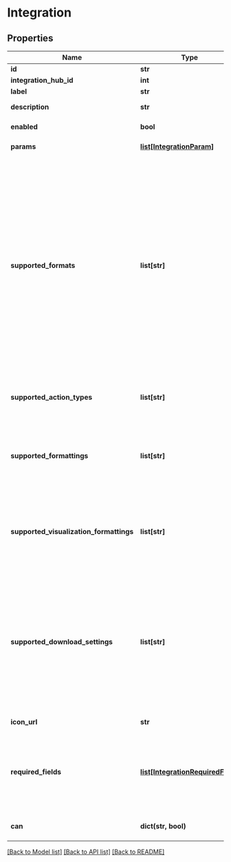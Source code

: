 # Integration

## Properties
Name | Type | Description | Notes
------------ | ------------- | ------------- | -------------
**id** | **str** | ID of the integration. | [optional] 
**integration_hub_id** | **int** | ID of the integration hub. | [optional] 
**label** | **str** | Label for the integration. | [optional] 
**description** | **str** | Description of the integration. | [optional] 
**enabled** | **bool** | Whether the integration is available to users. | [optional] 
**params** | [**list[IntegrationParam]**](IntegrationParam.md) | Array of params for the integration. | [optional] 
**supported_formats** | **list[str]** | A list of data formats the integration supports. If unspecified, this will default to [\&quot;txt\&quot;, \&quot;csv\&quot;, \&quot;inline_json\&quot;, \&quot;json\&quot;, \&quot;json_detail\&quot;, \&quot;xlsx\&quot;, \&quot;html\&quot;, \&quot;wysiwyg_pdf\&quot;, \&quot;assembled_pdf\&quot;, \&quot;wysiwyg_png\&quot;, \&quot;csv_zip\&quot;]. Valid values are: \&quot;txt\&quot;, \&quot;csv\&quot;, \&quot;inline_json\&quot;, \&quot;json\&quot;, \&quot;json_detail\&quot;, \&quot;xlsx\&quot;, \&quot;html\&quot;, \&quot;wysiwyg_pdf\&quot;, \&quot;assembled_pdf\&quot;, \&quot;wysiwyg_png\&quot;, \&quot;csv_zip\&quot;. | [optional] 
**supported_action_types** | **list[str]** | A list of action types the integration supports. Valid values are: \&quot;cell\&quot;, \&quot;query\&quot;, \&quot;dashboard\&quot;. | [optional] 
**supported_formattings** | **list[str]** | A list of formatting options the integration supports. If unspecified, this will default to [\&quot;formatted\&quot;, \&quot;unformatted\&quot;]. Valid values are: \&quot;formatted\&quot;, \&quot;unformatted\&quot;. | [optional] 
**supported_visualization_formattings** | **list[str]** | A list of visualization formatting options the integration supports. If unspecified, this will default to [\&quot;apply\&quot;, \&quot;noapply\&quot;]. Valid values are: \&quot;apply\&quot;, \&quot;noapply\&quot;. | [optional] 
**supported_download_settings** | **list[str]** | A list of all the download mechanisms the integration supports. The order is undefined: Looker will select the most appropriate supported download mechanism for a given query. The integration must ensure it can handle any of the mechanisms it claims to support. If unspecified, this will default to [\&quot;push\&quot;]. Valid values are: \&quot;push\&quot;, \&quot;url\&quot;. | [optional] 
**icon_url** | **str** | URL to an icon for the integration. | [optional] 
**required_fields** | [**list[IntegrationRequiredField]**](IntegrationRequiredField.md) | A list of descriptions of required fields that this integration is compatible with. If there are multiple entries in this list, the integration requires more than one field. If unspecified, no fields will be required. | [optional] 
**can** | **dict(str, bool)** | Operations the current user is able to perform on this object | [optional] 

[[Back to Model list]](../README.md#documentation-for-models) [[Back to API list]](../README.md#documentation-for-api-endpoints) [[Back to README]](../README.md)


